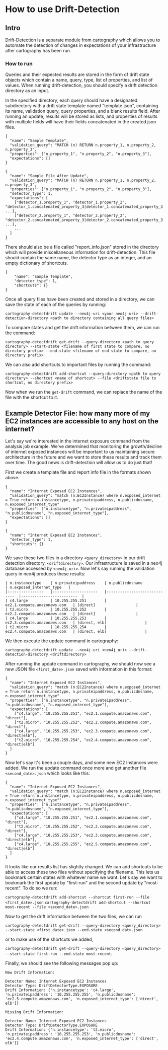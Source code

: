 # How to use Drift-Detection

## Intro
Drift-Detection is a separate module from cartography which allows you to automate the detection of changes in expectations of your infrastructure after cartography has been run. 

### How to run
Queries and their expected results are stored in the form of drift state objects which contain a name, query, type, list of properties, and list of values. When running drift-detection, you should specify a drift detection directory as an input.

In the specified directory, each query should have a designated subdirectory with a drift state template named "template.json", containing its name, validation query, query properties, and a blank results field. 
After running an update, results will be stored as lists, and properties of results with multiple fields will have their fields concatenated in the created json files.

```
{
  "name": "Sample Template",
  "validation_query": "MATCH (n) RETURN n.property_1, n.property_2, n.property_3",
  "properties": ["n.property_1", "n.property_2", "n.property_3"],
  "expectations": []
}
```

```
{
  "name": "Sample File After Update",
  "validation_query": "MATCH (n) RETURN n.property_1, n.property_2, n.property_3",
  "properties": ["n.property_1", "n.property_2", "n.property_3"],
  "detector_type": 1,
  "expectations": [
    ["detector_1.property_1", "detector_1.property_2", "detector_1.concatenated_property_3|detector_1.concatenated_property_3|detector_1.concatenated_property_3", ...],
    ["detector_2.property_1", "detector_2.property_2", "detector_2.concatenated_property_3|detector_2.concatenated_property_3|detector_2.concatenated_property_3", ...],
    ...
  ]
}
```

There should also be a file called "report_info.json" stored in the directory which will provide miscellaneous information for drift-detection. This file should contain the same name, the detector type as an integer, and an empty dictionary of shortcuts.

```
{
    "name": "Sample Template",
    "detector_type": 1,
    "shortcuts": {}
}
```

Once all query files have been created and stored in a directory, we can save the state of each of the queries by running:

`cartography-detectdrift update --neo4j-uri <your neo4j uri> --drift-detection-directory <path to directory containing all query files>`

To compare states and get the drift information between them, we can run the command:

`cartography-detectdrift get-drift --query-directory <path to query directory> --start-state <filename of first state to compare, no directory prefix> --end-state <filename of end state to compare, no directory prefix>`

We can also add shortcuts to important files by running the command:

`cartography-detectdrift add-shortcut --query-directory <path to query directory> --shortcut <name of shortcut> --file <driftstate file to shortcut, no directory prefix>`

Now when we run the `get-drift` command, we can replace the name of the file with the shortcut to it. 

## Example Detector File: how many more of my EC2 instances are accessible to any host on the internet?
Let's say we're interested in the internet exposure command from the analysis job example. We've determined that monitoring the growth/decline of internet exposed instances will be important to us maintaining secure architecture in the future and we want to store these results and track them over time. The good news is drift-detection will allow us to do just that!

First we create a template file and report info file in the formats shown above.

```
{
  "name": "Internet Exposed EC2 Instances",
  "validation_query": "match (n:EC2Instance) where n.exposed_internet = True return n.instancetype, n.privateipaddress, n.publicdnsname, n.exposed_internet_type"
  "properties": ["n.instancetype", "n.privateipaddress", "n.publicdnsname", "n.exposed_internet_type"],
  "expectations": []
}
```

```
{
  "name": "Internet Exposed EC2 Instances",
  "detector_type": 1,
  "shortcuts": {}
}
```

We save these two files in a directory `<query_directory>` in our drift detection directory, `<driftdirectory>`. Our infrastructure is saved in a neo4j database accessed by `<neo4j_uri>`.
Now let's say running the validation query in neo4j produces these results:

```
| n.instancetype 	| n.privateipaddress 	| n.publicdnsname             	| n.exposed_internet_type 	|
|----------------	|--------------------	|-----------------------------	|-------------------------	|
| c4.large       	| 10.255.255.251     	| ec2.1.compute.amazonaws.com 	| [direct]                	|
| t2.micro       	| 10.255.255.252     	| ec2.2.compute.amazonaws.com 	| [direct]                	|
| c4.large       	| 10.255.255.253     	| ec2.3.compute.amazonaws.com 	| [direct, elb]                	|
| t2.micro       	| 10.255.255.254     	| ec2.4.compute.amazonaws.com 	| [direct, elb]                 |

```
We then execute the update command in cartography:

`cartography-detectdrift update --neo4j-uri <neo4j_uri> --drift-detection-directory <driftdirectory>`

After running the update command in cartography, we should now see a new JSON file `<first_date>.json` saved with information in this format:

```
{
  "name": "Internet Exposed EC2 Instances",
  "validation_query": "match (n:EC2Instance) where n.exposed_internet = True return n.instancetype, n.privateipaddress, n.publicdnsname, n.exposed_internet_type"
  "properties": ["n.instancetype", "n.privateipaddress", "n.publicdnsname", "n.exposed_internet_type"],
  "expectations": [
    ["c4.large", "10.255.255.251", "ec2.1.compute.amazonaws.com", "direct"],
    ["t2.micro", "10.255.255.252", "ec2.2.compute.amazonaws.com", "direct"],
    ["c4.large", "10.255.255.253", "ec2.3.compute.amazonaws.com", "direct|elb"],
    ["t2.micro", "10.255.255.254", "ec2.4.compute.amazonaws.com", "direct|elb"]
  ]
}
```

Now let's say it's been a couple days, and some new EC2 Instances were added. We run the update command once more and get another file `<second_date>.json` which looks like this:

```
{
  "name": "Internet Exposed EC2 Instances",
  "validation_query": "match (n:EC2Instance) where n.exposed_internet = True return n.instancetype, n.privateipaddress, n.publicdnsname, n.exposed_internet_type""
  "properties": ["n.instancetype", "n.privateipaddress", "n.publicdnsname", "n.exposed_internet_type"],
  "expectations": [
    ["c4.large", "10.255.255.251", "ec2.1.compute.amazonaws.com", "direct"],
    ["t2.micro", "10.255.255.252", "ec2.2.compute.amazonaws.com", "direct"],
    ["c4.large", "10.255.255.253", "ec2.3.compute.amazonaws.com", "direct|elb"],
    ["c4.large", "10.255.255.255", "ec2.5.compute.amazonaws.com", "direct|elb"]
  ]
}
```

It looks like our results list has slightly changed. We can add shortcuts to be able to access these two files without specifying the filename. This lets us bookmark certain states with whatever name we want. Let's say we want to bookmark the first update by "first-run" and the second update by "most-recent". To do so we run:

`cartography-detectdrift add-shortcut --shortcut first-run --file <first_date>.json`
`cartography-detectdrift add-shortcut --shortcut most-recent --file <second_date>.json`

Now to get the drift information between the two files, we can run

`cartography-detectdrift get-drift --query-directory <query_directory> --start-state <first_date>.json --end-state <second_dat>.json`

or to make use of the shortcuts we added,

`cartography-detectdrift get-drift --query-directory <query_directory> --start-state first-run --end-state most-recent`.

Finally, we should see the following messages pop up:

```
New Drift Information:

Detector Name: Internet Exposed EC2 Instances
Detector Type: DriftDetectorType.EXPOSURE
Drift Information: {'n.instancetype': 'c4.large', 'n.privateipaddress': '10.255.255.255', 'n.publicdnsname': 'ec2.5.compute.amazonaws.com', 'n.exposed_internet_type': ['direct', elb']}

Missing Drift Information:

Detector Name: Internet Exposed EC2 Instances
Detector Type: DriftDetectorType.EXPOSURE
Drift Information: {'n.instancetype': 't2.micro', 'n.privateipaddress': '10.255.255.253', 'n.publicdnsname': 'ec2.4.compute.amazonaws.com', 'n.exposed_internet_type': ['direct', elb']}
```
